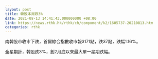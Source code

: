 ```yaml
---
layout: post
title: 韓股本周跌3%
date: 2021-08-13 14:41:43.000000000 +08:00
link: https://news.rthk.hk/rthk/ch/component/k2/1605737-20210813.htm
categories: rthk
---
```


南韓股市收市下跌，首爾綜合指數收市報3171點，跌37點，跌幅1.16%。

全星期計，韓股跌3%，創2月底以來最大單一星期跌幅。
